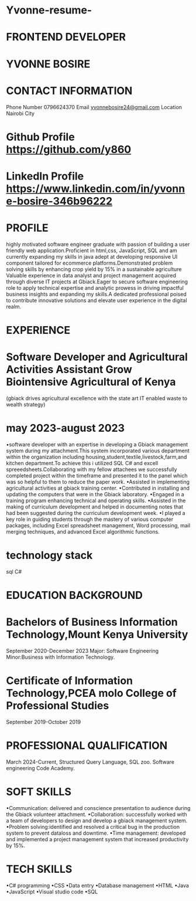 # Yvonne-resume-
# FRONTEND DEVELOPER
# YVONNE BOSIRE 
# CONTACT INFORMATION 
Phone Number 0796624370
Email yvonnebosire24@gmail.com 
Location Nairobi City
# Github Profile https://github.com/y860
# LinkedIn Profile https://www.linkedin.com/in/yvonne-bosire-346b96222
# PROFILE 
highly motivated software engineer graduate with passion of building a user friendly web application.Proficient in html,css, JavaScript, SQL and am currently expanding my skills in java adept at developing responsive UI component tailored for ecommerce platforms.Demonstrated problem solving skills by enhancing crop yield by 15% in a sustainable agriculture Valuable experience in data analyst and project management acquired through diverse IT projects at Gbiack.Eager to secure software engineering role to apply technical expertise and analytic prowess in driving impactful business insights and expanding my skills.A dedicated professional poised to contribute innovative solutions and elevate user experience in the digital realm.
# EXPERIENCE 
# Software Developer and Agricultural Activities Assistant Grow Biointensive Agricultural of Kenya 
(gbiack drives agricultural excellence with the state art IT enabled waste to wealth strategy)
# may 2023-august 2023
•software developer with an expertise in developing a Gbiack management system during my attachment.This system incorporated various department within the organization including housing,student,textile,livestock,farm,and kitchen department.To achieve this i utilized SQL C# and excell spreeedsheets.Collaborating with my fellow attachees we successfully completed project within the timeframe and presented it to the panel which was so helpful to them to reduce the paper work.
•Assisted in implementing agricultural activities at gbiack training center.
•Contributed in installing and updating the computers that were in the Gbiack laboratory.
•Engaged in a training program enhancing technical and operating skills.
•Assisted in the making of  curriculum development and helped in documenting notes that had been suggested during the curriculum development week.
•I played a key role in guiding students through the mastery of various computer packages, including Excel spreadsheet management, Word processing, mail merging techniques, and advanced Excel algorithmic functions.
# technology stack
 sql C# 
# EDUCATION BACKGROUND 
# Bachelors of Business Information Technology,Mount Kenya University 
September 2020-December 2023
Major: Software Engineering 
Minor:Business with Information Technology.
# Certificate of Information Technology,PCEA molo College of Professional Studies
September 2019-October 2019
# PROFESSIONAL QUALIFICATION
March 2024-Current, Structured Query Language, SQL zoo.
Software engineering Code Academy.
# SOFT SKILLS 
•Communication: delivered and conscience presentation to audience 
during the Gbiack volunteer attachment.
•Collaboration: successfully worked with a team of developers to design and develop a gbiack management system.
•Problem solving:identified and resolved a critical bug in the production system to prevent dataloss and downtime.
•Time management: developed and implemented a project management system that increased productivity by 15%.
# TECH SKILLS 
•C# programming 
•CSS
•Data entry 
•Database management 
•HTML
•Java
•JavaScript 
•Visual studio code 
•SQL











